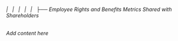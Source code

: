 ###### |   |   |   |   |   ├── Employee Rights and Benefits Metrics Shared with Shareholders

*Add content here*